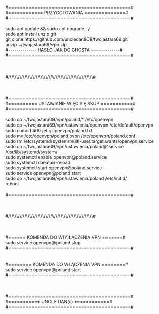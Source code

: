 <br />
#==========================================#<br />
#============ PRZYGOTOWANIA ==============#<br />
#==========================================#<br />
<br />
sudo apt update && sudo apt upgrade -y<br />
sudo apt install unzip git<br />
git clone https://github.com/uncledan8O8/twojastara69.git<br />
unzip ~/twojastara69/vpn.zip<br />
#-------------- HASŁO JAK DO GHOSTA --------------#<br />
#==========================================#<br />
<br />
<br />
<br />
#/\/\/\/\/\/\/\/\/\/\/\/\/\/\/\/\/\/\/\/\/\/\/\/\/\/\#<br />
<br />
<br />
<br />
#==========================================#<br />
#========== USTAWIANIE WIĘC SIĘ SKUP ===========#<br />
#==========================================#<br />
<br />
sudo cp ~/twojastara69/vpn/poland/* /etc/openvpn<br />
sudo cp ~/twojastara69/vpn/ustawienia/openvpn /etc/default/openvpn<br />
sudo chmod 400 /etc/openvpn/poland.txt<br />
sudo mv /etc/openvpn/poland.ovpn /etc/openvpn/poland.conf<br />
sudo rm /etc/systemd/system/multi-user.target.wants/openvpn.service<br />
sudo cp ~/twojastara69/vpn/ustawienia/poland@service /usr/lib/systemd/system/<br />
sudo systemctl enable openvpn@poland.service<br />
sudo systemctl daemon-reload<br />
sudo systemctl start openvpn@poland.service<br />
sudo service openvpn@poland start<br />
sudo cp ~/twojastara69/vpn/ustawienia/poland /etc/init.d/<br />
reboot
<br />
<br />
#==========================================#<br />
<br />
<br />
<br />
#/\/\/\/\/\/\/\/\/\/\/\/\/\/\/\/\/\/\/\/\/\/\/\/\/\/\#<br />
<br />
<br />
<br />
#====== KOMENDA DO W(Y)ŁĄCZENIA VPN =======#<br />
     sudo service openvpn@poland stop<br />
#==========================================#<br />
<br />
<br />
#======== KOMENDA DO WŁĄCZENIA VPN ========#<br />
     sudo service openvpn@poland start<br />
#==========================================#<br />
<br />
<br />
<br />
#==========================================#<br />
#===========>  UNCLE DAN(c)  <============#<br />
#==========================================#<br />
<br />
